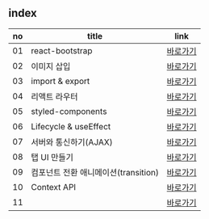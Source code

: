 index
---
|no|title|link|
|-|-|-|
|01|react-bootstrap|[바로가기](./01)|
|02|이미지 삽입|[바로가기](./02)|
|03|import & export|[바로가기](./03)|
|04|리액트 라우터|[바로가기](./04)|
|05|styled-components|[바로가기](./05)|
|06|Lifecycle & useEffect|[바로가기](./06)|
|07|서버와 통신하기(AJAX)|[바로가기](./07)|
|08|탭 UI 만들기|[바로가기](./08)|
|09|컴포넌트 전환 애니메이션(transition)|[바로가기](./09)|
|10|Context API|[바로가기](./10)|
|11||[바로가기](./11)|
